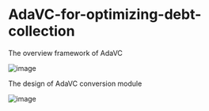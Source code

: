# AdaVC-for-optimizing-debt-collection

The overview framework of AdaVC

![image](https://github.com/AdaVC-lab/AdaVC2021/blob/main/AdaVC-Overview.png)

The design of AdaVC conversion module

![image](https://github.com/AdaVC-lab/AdaVC2021/blob/main/conversion_module_flowchart.png)
